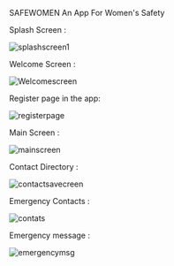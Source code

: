 SAFEWOMEN An App For Women's Safety


Splash Screen : 

![splashscreen1](https://github.com/user-attachments/assets/5e9e5022-9c78-4fd7-98c2-8f0b72bd9e7a)

Welcome Screen : 

![Welcomescreen](https://github.com/user-attachments/assets/7094bb0f-8bb9-4c89-bcca-3242b3dfa682)

Register page in the app:

![registerpage](https://github.com/user-attachments/assets/92a92ada-39c5-46d8-8763-154bc68bd0fb)

Main Screen :

![mainscreen](https://github.com/user-attachments/assets/9bcbfb11-d113-45c8-beb0-ec942f7da17b)

Contact Directory : 

![contactsavecreen](https://github.com/user-attachments/assets/7d2a4949-04d7-4bac-80f7-e2fbc74d3936)

Emergency Contacts :

![contats](https://github.com/user-attachments/assets/407e68a1-57ee-47da-8738-239e2c5b080a)

Emergency message :


![emergencymsg](https://github.com/user-attachments/assets/c07c59ef-612a-41f8-a3d3-9c870456fdc9)
